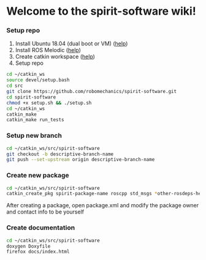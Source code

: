 # Welcome to the spirit-software wiki!

### Setup repo

1. Install Ubuntu 18.04 (dual boot or VM) ([help](https://linuxhint.com/install_ubuntu_18-04_virtualbox/))
2. Install ROS Melodic ([help](http://wiki.ros.org/melodic/Installation/Ubuntu))
3. Create catkin workspace ([help](http://wiki.ros.org/ROS/Tutorials/InstallingandConfiguringROSEnvironment))
4. Setup repo
```bash
cd ~/catkin_ws
source devel/setup.bash
cd src
git clone https://github.com/robomechanics/spirit-software.git
cd spirit-software
chmod +x setup.sh && ./setup.sh
cd ~/catkin_ws
catkin_make
catkin_make run_tests
```

### Setup new branch
```bash
cd ~/catkin_ws/src/spirit-software
git checkout -b descriptive-branch-name
git push --set-upstream origin descriptive-branch-name
```

### Create new package
```bash
cd ~/catkin_ws/src/spirit-software
catkin_create_pkg spirit-package-name roscpp std_msgs *other-rosdeps-here*
```
After creating a package, open package.xml and modify the package owner and contact info to be yourself

### Create documentation
```bash
cd ~/catkin_ws/src/spirit-software
doxygen Doxyfile
firefox docs/index.html
```

